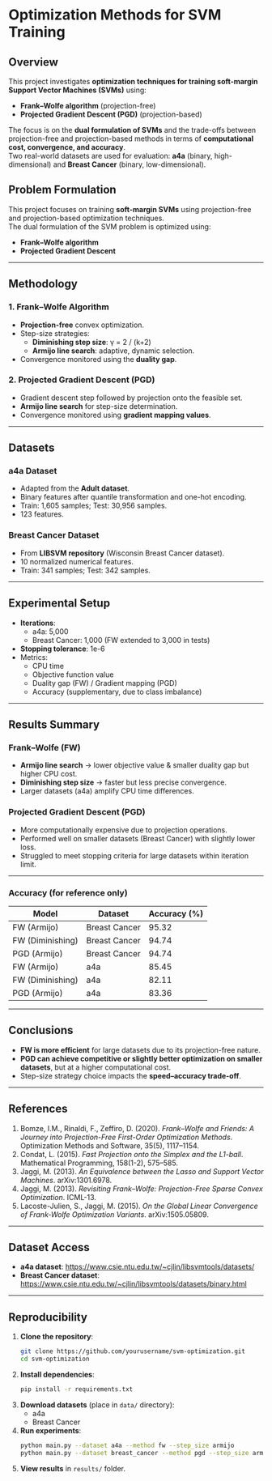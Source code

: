 # Optimization Methods for SVM Training

## Overview
This project investigates **optimization techniques for training soft-margin Support Vector Machines (SVMs)** using:
- **Frank–Wolfe algorithm** (projection-free)
- **Projected Gradient Descent (PGD)** (projection-based)

The focus is on the **dual formulation of SVMs** and the trade-offs between projection-free and projection-based methods in terms of **computational cost, convergence, and accuracy**.  
Two real-world datasets are used for evaluation: **a4a** (binary, high-dimensional) and **Breast Cancer** (binary, low-dimensional).

## Problem Formulation
This project focuses on training **soft-margin SVMs** using projection-free and projection-based optimization techniques.  
The dual formulation of the SVM problem is optimized using:
- **Frank–Wolfe algorithm**
- **Projected Gradient Descent**

---

## Methodology

### 1. Frank–Wolfe Algorithm
- **Projection-free** convex optimization.
- Step-size strategies:
  - **Diminishing step size**: γ = 2 / (k+2)
  - **Armijo line search**: adaptive, dynamic selection.
- Convergence monitored using the **duality gap**.

### 2. Projected Gradient Descent (PGD)
- Gradient descent step followed by projection onto the feasible set.
- **Armijo line search** for step-size determination.
- Convergence monitored using **gradient mapping values**.

---

## Datasets

### a4a Dataset
- Adapted from the **Adult dataset**.
- Binary features after quantile transformation and one-hot encoding.
- Train: 1,605 samples; Test: 30,956 samples.
- 123 features.

### Breast Cancer Dataset
- From **LIBSVM repository** (Wisconsin Breast Cancer dataset).
- 10 normalized numerical features.
- Train: 341 samples; Test: 342 samples.

---

## Experimental Setup
- **Iterations**:
  - a4a: 5,000
  - Breast Cancer: 1,000 (FW extended to 3,000 in tests)
- **Stopping tolerance**: 1e-6
- Metrics:
  - CPU time
  - Objective function value
  - Duality gap (FW) / Gradient mapping (PGD)
  - Accuracy (supplementary, due to class imbalance)

---

## Results Summary

### Frank–Wolfe (FW)
- **Armijo line search** → lower objective value & smaller duality gap but higher CPU cost.
- **Diminishing step size** → faster but less precise convergence.
- Larger datasets (a4a) amplify CPU time differences.

### Projected Gradient Descent (PGD)
- More computationally expensive due to projection operations.
- Performed well on smaller datasets (Breast Cancer) with slightly lower loss.
- Struggled to meet stopping criteria for large datasets within iteration limit.

---

### Accuracy (for reference only)

| Model                 | Dataset        | Accuracy (%) |
|----------------------|---------------|--------------|
| FW (Armijo)          | Breast Cancer | 95.32        |
| FW (Diminishing)     | Breast Cancer | 94.74        |
| PGD (Armijo)         | Breast Cancer | 94.74        |
| FW (Armijo)          | a4a           | 85.45        |
| FW (Diminishing)     | a4a           | 82.11        |
| PGD (Armijo)         | a4a           | 83.36        |

---

## Conclusions
- **FW is more efficient** for large datasets due to its projection-free nature.
- **PGD can achieve competitive or slightly better optimization on smaller datasets**, but at a higher computational cost.
- Step-size strategy choice impacts the **speed–accuracy trade-off**.

---

## References
1. Bomze, I.M., Rinaldi, F., Zeffiro, D. (2020). *Frank–Wolfe and Friends: A Journey into Projection-Free First-Order Optimization Methods*. Optimization Methods and Software, 35(5), 1117–1154.
2. Condat, L. (2015). *Fast Projection onto the Simplex and the L1-ball*. Mathematical Programming, 158(1-2), 575–585.
3. Jaggi, M. (2013). *An Equivalence between the Lasso and Support Vector Machines*. arXiv:1301.6978.
4. Jaggi, M. (2013). *Revisiting Frank–Wolfe: Projection-Free Sparse Convex Optimization*. ICML-13.
5. Lacoste-Julien, S., Jaggi, M. (2015). *On the Global Linear Convergence of Frank-Wolfe Optimization Variants*. arXiv:1505.05809.

---

## Dataset Access
- **a4a dataset**: https://www.csie.ntu.edu.tw/~cjlin/libsvmtools/datasets/
- **Breast Cancer dataset**: https://www.csie.ntu.edu.tw/~cjlin/libsvmtools/datasets/binary.html

---

## Reproducibility
1. **Clone the repository**:
   ```bash
   git clone https://github.com/yourusername/svm-optimization.git
   cd svm-optimization
   ```
2. **Install dependencies**:
   ```bash
   pip install -r requirements.txt
   ```
3. **Download datasets** (place in `data/` directory):
   - a4a
   - Breast Cancer
4. **Run experiments**:
   ```bash
   python main.py --dataset a4a --method fw --step_size armijo
   python main.py --dataset breast_cancer --method pgd --step_size armijo
   ```
5. **View results** in `results/` folder.
